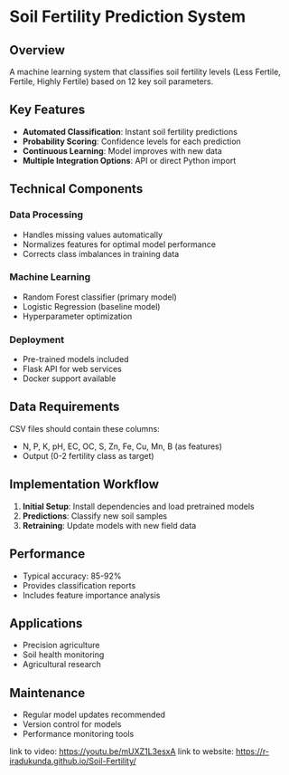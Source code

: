 # Soil Fertility Prediction System

## Overview
A machine learning system that classifies soil fertility levels (Less Fertile, Fertile, Highly Fertile) based on 12 key soil parameters.

## Key Features
- **Automated Classification**: Instant soil fertility predictions
- **Probability Scoring**: Confidence levels for each prediction
- **Continuous Learning**: Model improves with new data
- **Multiple Integration Options**: API or direct Python import

## Technical Components
### Data Processing
- Handles missing values automatically
- Normalizes features for optimal model performance
- Corrects class imbalances in training data

### Machine Learning
- Random Forest classifier (primary model)
- Logistic Regression (baseline model)
- Hyperparameter optimization

### Deployment
- Pre-trained models included
- Flask API for web services
- Docker support available

## Data Requirements
CSV files should contain these columns:
- N, P, K, pH, EC, OC, S, Zn, Fe, Cu, Mn, B (as features)
- Output (0-2 fertility class as target)

## Implementation Workflow
1. **Initial Setup**: Install dependencies and load pretrained models
2. **Predictions**: Classify new soil samples
3. **Retraining**: Update models with new field data

## Performance
- Typical accuracy: 85-92%
- Provides classification reports
- Includes feature importance analysis

## Applications
- Precision agriculture
- Soil health monitoring
- Agricultural research

## Maintenance
- Regular model updates recommended
- Version control for models
- Performance monitoring tools

link to video: https://youtu.be/mUXZ1L3esxA
link to website: https://r-iradukunda.github.io/Soil-Fertility/